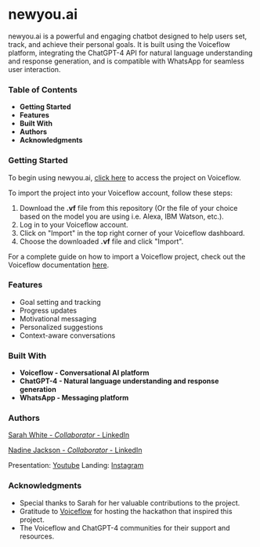 # newyou.ai

newyou.ai is a powerful and engaging chatbot designed to help users set, track, and achieve their personal goals. It is built using the Voiceflow platform, integrating the ChatGPT-4 API for natural language understanding and response generation, and is compatible with WhatsApp for seamless user interaction.

### Table of Contents

- **Getting Started**
- **Features**
- **Built With**
- **Authors**
- **Acknowledgments**

### Getting Started

To begin using newyou.ai, [click here](https://creator.voiceflow.com/prototype/644d819442a056dee81b351f) to access the project on Voiceflow.

To import the project into your Voiceflow account, follow these steps:

1. Download the **.vf** file from this repository (Or the file of your choice based on the model you are using i.e. Alexa, IBM Watson, etc.).
2. Log in to your Voiceflow account.
3. Click on "Import" in the top right corner of your Voiceflow dashboard.
4. Choose the downloaded **.vf** file and click "Import".

For a complete guide on how to import a Voiceflow project, check out the Voiceflow documentation [here](https://www.voiceflow.com/docs).

### Features

- Goal setting and tracking
- Progress updates
- Motivational messaging
- Personalized suggestions
- Context-aware conversations

### Built With

- **Voiceflow - Conversational AI platform**
- **ChatGPT-4 - Natural language understanding and response generation**
- **WhatsApp - Messaging platform**

### Authors
   
[Sarah White - *Collaborator* - LinkedIn](https://www.linkedin.com/in/sarah-white-85503438/)

[Nadine Jackson - *Collaborator* - LinkedIn](https://www.linkedin.con/in/nadinejackson1/)

Presentation: [Youtube](https://youtu.be/F9de9zydfQ4)
Landing: [Instagram](https://www.instagram.com/newyou.ai/)

### Acknowledgments

- Special thanks to Sarah for her valuable contributions to the project.
- Gratitude to [Voiceflow](twitter.com/voiceflowHQ) for hosting the hackathon that inspired this project.
- The Voiceflow and ChatGPT-4 communities for their support and resources.

